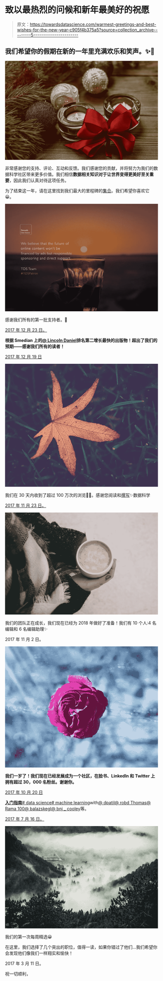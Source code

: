 # 致以最热烈的问候和新年最美好的祝愿

> 原文：<https://towardsdatascience.com/warmest-greetings-and-best-wishes-for-the-new-year-c905f4b375a5?source=collection_archive---------5----------------------->

## 我们希望你的假期在新的一年里充满欢乐和笑声。✨🎄

![](img/7797dd0c4afec61ff57f1b1b0cb70423.png)

非常感谢您的支持、评论、互动和反馈。我们感谢您的贡献，并将努力为我们的数据科学社区带来更多价值。我们相信**数据相关知识对于让世界变得更美好至关重要**，因此我们认真对待这项任务。

为了结束这一年，请在这里找到我们最大的里程碑的[集合](https://www.instagram.com/explore/tags/towardsdatasciencejournal/)。我们希望你喜欢它😀。

![](img/68cbd2922b9b6e60744056540a645a83.png)

感谢我们所有的第一批支持者。🦋

[2017 年 12 月 23 日。](https://www.instagram.com/p/BdDaTdWjA0t/)

**根据 Smedian 上的**[**@ Lincoln Daniel**](https://twitter.com/LincolnWDaniel)**排名第二增长最快的出版物！超出了我们的预期——感谢我们所有的读者！**

[2017 年 12 月 19 日](https://twitter.com/TDataScience/status/943116459978391553)

![](img/62d51e1850efe74744629548f5b452e8.png)

我们在 30 天内收到了超过 100 万次的浏览👩‍💻。感谢您阅读和[撰写](/questions-96667b06af5)✨数据科学

[2017 年 11 月 23 日。](https://www.instagram.com/p/Bb19CmtDJn6/)

![](img/51d3ea6518b720a40dca14ccfc554cb4.png)

我们的团队正在成长，我们现在已经为 2018 年做好了准备！我们有 10 个人:4 名编辑和 6 名编辑助理✨

2017 年 11 月 2 日。

![](img/85c0dabd2288430a9c0af56552152ae5.png)

**我们一岁了！我们现在已经发展成为一个社区，在脸书、LinkedIn 和 Twitter 上拥有超过 30，000 名粉丝。谢谢你。**

[2017 年 10 月 20 日](https://www.instagram.com/p/BaeZSTUjMMO/)

[**入门指南**](https://medium.com/towards-data-science/beginner/home)[# data science](https://twitter.com/hashtag/Datascience?src=hash)[# machine learning](https://twitter.com/hashtag/Machinelearning?src=hash)with[@ dpatil](https://twitter.com/dpatil)[@ robd Thomas](https://twitter.com/robdthomas)[@ Rama 100](https://twitter.com/rama100)[@ balazskegl](https://twitter.com/balazskegl)[@ bnj _ cooley](https://twitter.com/bnj_cooley)等。

[2017 年 7 月 16 日。](https://twitter.com/TDataScience/status/886589810277851136)

![](img/66eeac009ac3baf32dd1d3e88e7946aa.png)

我们的第一次每周精选😀

在这里，我们选择了几个突出的职位，值得一读，如果你错过了他们…我们希望你会发现他们像我们一样翔实和愉快！

2017 年 3 月 11 日。

祝一切顺利，